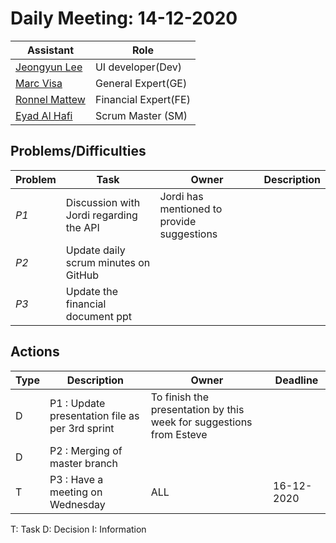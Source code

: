 # Daily Meeting: 14-12-2020

| Assistant  | Role  |  
|---|---|
|[Jeongyun Lee](https://github.com/jy-977) | UI developer(Dev) |
|[Marc Visa](https://github.com/mvp17) | General Expert(GE)|   
|[Ronnel Mattew](https://github.com/ron7858) | Financial Expert(FE) |  
|[Eyad Al Hafi](https://github.com/eyadfhafi) | Scrum Master (SM) |  
## Problems/Difficulties
| Problem  | Task  | Owner | Description |
|---|---|---|---|
| _P1_ | Discussion with Jordi regarding the API | Jordi has mentioned to provide suggestions | 
| _P2_ | Update daily scrum minutes on GitHub |
| _P3_ | Update the financial document ppt |



## Actions
| Type  | Description  | Owner | Deadline |
|---|---|---|---|
| D | P1 : Update presentation file as per 3rd sprint | To finish the presentation by this week for suggestions from Esteve |
| D | P2 : Merging of master branch |
| T | P3 : Have a meeting on Wednesday | ALL | 16-12-2020|


T: Task
D: Decision
I: Information